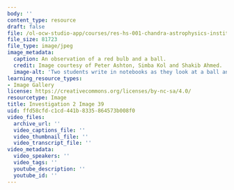 ```yaml
---
body: ''
content_type: resource
draft: false
file: /ol-ocw-studio-app/courses/res-hs-001-chandra-astrophysics-institute/mithfh_chandra_inv2_redbal.jpg
file_size: 81723
file_type: image/jpeg
image_metadata:
  caption: An observation of a red bulb and a ball.
  credit: Image courtesy of Peter Ashton, Simba Kol and Shakib Ahmed.
  image-alt: 'Two students write in notebooks as they look at a ball and a red bulb. '
learning_resource_types:
- Image Gallery
license: https://creativecommons.org/licenses/by-nc-sa/4.0/
resourcetype: Image
title: Investigation 2 Image 39
uid: ffd58cfd-c1cd-441b-8335-864573b008f0
video_files:
  archive_url: ''
  video_captions_file: ''
  video_thumbnail_file: ''
  video_transcript_file: ''
video_metadata:
  video_speakers: ''
  video_tags: ''
  youtube_description: ''
  youtube_id: ''
---
```

